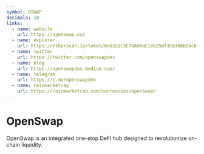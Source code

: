 ```yaml
---
symbol: OSWAP
decimals: 18
links:
  - name: website
    url: https://openswap.xyz
  - name: explorer
    url: https://etherscan.io/token/0xb32aC3C79A94aC1eb258f3C830bBDbc676483c93
  - name: twitter
    url: https://twitter.com/openswapdex
  - name: blog
    url: https://openswapdex.medium.com/
  - name: telegram
    url: https://t.me/openswapdex
  - name: coinmarketcap
    url: https://coinmarketcap.com/currencies/openswap/
---
```


# OpenSwap

OpenSwap is an integrated one-stop DeFi hub designed to revolutionize on-chain liquidity.
